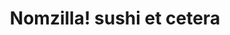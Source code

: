 ---
layout: place
title: "Nomzilla! sushi et cetera"
permalink: /tennessee/nashville/nomzilla-sushi-et-cetera.html
stateAbbr: TN
stateName: Tennessee
cityName: Nashville
seo:
  name: "Nomzilla! sushi et cetera"
  type: Restaurant
  links: https://www.nomzilla.com/
description: "Cozy, bright-green eatery serving design-your-own maki rolls plus classic rolls, noodles & tea. Nomzilla! sushi et cetera serves delicious sushi in Nashville, Tennessee. Try fresh Japanese dishes for a great dining experience. Available for takeout, delivery, lunch, and dinner."
place_id: ChIJG4AhtppmZIgRa3fWev10umw
photos:
  - name: >-
      places/ChIJG4AhtppmZIgRa3fWev10umw/photos/AeeoHcKIBKXi0-JSjsl50j3GXYf6c49-DLDMKKR1Dmd-YVM3OxOYF5WQjoJVFfJwIcgkBawaAq-tz1bHFN7RDrfgpeqiiYSjz8xoNPjInnKESzOydahGhqGY9n31WifUv9Oct9vo0ZFGdZIeIY-1uLTaDWHNx_vb-hRPbrlW48IxHZqSD4jVdrkiKInZHfplIpV2ROESTPOyXbUnk4D-GmIe2muROlSz0fzWGQ6nHhvHBlNAQC3fpSUEbfonEcgX7VRgrDe2IU_7Y9UtL_qX_nTBSvOkW2CJu77W-Ni9hzSKOhQoejlTYXXLb12JSj-USzsBna_hfw0E2O2QZYk7UxUOZ5Mbc0A_XrWZeSzvhzdrD6Kye0SA2ajeqG3qBi8A_586lBtebcAGNsSZhpGEIPbQzfTYTmkH1EYXU7A-gX6bOeDwZemz
    widthPx: 4032
    heightPx: 3024
    authorAttributions:
      - displayName: Joseph Morrison
        uri: https://maps.google.com/maps/contrib/103090443931426071823
        photoUri: >-
          https://lh3.googleusercontent.com/a-/ALV-UjW732QUiTafS-Qu3R_U044-bnbbUaRgkeZCuzggwwdPHObDytrl=s100-p-k-no-mo
    flagContentUri: >-
      https://www.google.com/local/imagery/report/?cb_client=maps_api_places.places_api&image_key=!1e10!2sCIHM0ogKEICAgICGgtbn1wE&hl=en-US
    googleMapsUri: >-
      https://www.google.com/maps/place//data=!3m4!1e2!3m2!1sCIHM0ogKEICAgICGgtbn1wE!2e10!4m2!3m1!1s0x8864669ab621801b:0x6cba74fd7ad6776b
  - name: >-
      places/ChIJG4AhtppmZIgRa3fWev10umw/photos/AeeoHcK2QNTy0IgniyMTQIyWnMk7xKrsjrKKU1Ord3airVAr_ieD1aBjsLv3XEdphDqAahHyip4hjQqcfzKkq34_BNr4oq2z4h83UnQbT_iYyEIqkXT7RX2UH7hprciKoRWUivHTcSDBY7T3auOLX753i1LogQ48cYLnPpl03tcfqWM5Fe3vIRtboJDdlYRZs4zh0mUFbirhsYF3J952V6NuYei0-G4jqFI0jqBQIH_wCu5aJSnyEq8hk0l-nd4kFRlRT6RGL7ODlNteEsyNKc9wwWKErXeixWdE9sTQu7sa8dUfWg
    widthPx: 1080
    heightPx: 608
    authorAttributions:
      - displayName: Nomzilla! sushi et cetera
        uri: https://maps.google.com/maps/contrib/105761777443502171475
        photoUri: >-
          https://lh3.googleusercontent.com/a-/ALV-UjUE5PjZ6iRWJ0WVUNfnOP-6KqFgmlQAJmBn-jhwC-vYT3WYuOk=s100-p-k-no-mo
    flagContentUri: >-
      https://www.google.com/local/imagery/report/?cb_client=maps_api_places.places_api&image_key=!1e10!2sAF1QipOf0uKc5BSdj9iFKc2qYdfSlzVk7CI5VmB1QNDL&hl=en-US
    googleMapsUri: >-
      https://www.google.com/maps/place//data=!3m4!1e2!3m2!1sAF1QipOf0uKc5BSdj9iFKc2qYdfSlzVk7CI5VmB1QNDL!2e10!4m2!3m1!1s0x8864669ab621801b:0x6cba74fd7ad6776b
  - name: >-
      places/ChIJG4AhtppmZIgRa3fWev10umw/photos/AeeoHcImaxKQ-Oxmq4RFBIxi6Wx1poj-D4FwpQRTlfO5qKAQROcWUThSpKVECLBtc3wTXJ2wYAXRtqXjYfoGzBmcRxpsVy3JIrVbINaoYrnRPmpM4jXd37ryunk7vv1FBi0HfOmDZC73fUKvh-ZB2LXB_GWwkgNl9WBBlWzIF9HdI3v_NZPONi2meIgh-BN8qF-8EEACTSlzsEuKrZCG122fcdbBmkeQ2OI04GKc_8MU-I6lttGnYjTGJRZUdSzfBWIAGckGz6GOBCMoTFg7GgZS-PBEKiMoXrWK2Lm5Dx6y0cRERaGQ0O2h_I0GwO0oQmD8OonC45E1PvVfB-2zPHRInCJmCtwxKWSPVbxCia2cn0jD0HvdlC2K4y4BYscJLZbLYVRpLYEgALidKATeJLsanFydCyykWPS8U5NrjbzI3vtGzHzG
    widthPx: 720
    heightPx: 720
    authorAttributions:
      - displayName: Bhaba Jyoti Nath
        uri: https://maps.google.com/maps/contrib/101036749749125374641
        photoUri: >-
          https://lh3.googleusercontent.com/a-/ALV-UjVoe6G1IqzjQegV7gzcz2QJ-IPuLsHYMw2O1diJqSIX8wrIW4I-=s100-p-k-no-mo
    flagContentUri: >-
      https://www.google.com/local/imagery/report/?cb_client=maps_api_places.places_api&image_key=!1e10!2sCIHM0ogKEICAgICHi5-NpgE&hl=en-US
    googleMapsUri: >-
      https://www.google.com/maps/place//data=!3m4!1e2!3m2!1sCIHM0ogKEICAgICHi5-NpgE!2e10!4m2!3m1!1s0x8864669ab621801b:0x6cba74fd7ad6776b
  - name: >-
      places/ChIJG4AhtppmZIgRa3fWev10umw/photos/AeeoHcIh-tEnA11gGj374maqVF_UG1WWNbV6LlRm16sgvHD2plvfzBUZRyq4KyPRoobFLvbvvzqfJVx3Sl5Lk4VSlLVtloVfCwKHdNYi01r4jF02xOWPWgidDfhTTe5Xr49sVjLyZn252xyqRdJQ__e9SARKcKXqCdizZOAEHeiXBKnWGjp2xHfA6RdgH1NR-oUkU5TwACRc-TCu6JdqCwfVF7Rjb8kKa8WuPYISBd9LASx3SsMRM9iEpw4WfR9UpEa7V6QEaDjY26Wil2KNpx5mIIj0KQSwJ06IgL9GWOOeJS83gt4OB2KXFGlWaxs2CAXzh7KKoB-21msl43IxVrzHUKbiRD2-IdJJo-HyxcuJxQvVrL75jGlGt-hE5ZO4DOl5KOdR0_kMqJWd4k2hU2PKD4F8VauouL9_d1c6mbF5HR-BFl1f
    widthPx: 2252
    heightPx: 4000
    authorAttributions:
      - displayName: Hey Photobooth
        uri: https://maps.google.com/maps/contrib/100199472470192368247
        photoUri: >-
          https://lh3.googleusercontent.com/a-/ALV-UjUB89oNC83KycFwV0kMjTswQnN8aQI-jqD38i3mgdeHB2QkBCY=s100-p-k-no-mo
    flagContentUri: >-
      https://www.google.com/local/imagery/report/?cb_client=maps_api_places.places_api&image_key=!1e10!2sCIHM0ogKEICAgIDx9sHy-gE&hl=en-US
    googleMapsUri: >-
      https://www.google.com/maps/place//data=!3m4!1e2!3m2!1sCIHM0ogKEICAgIDx9sHy-gE!2e10!4m2!3m1!1s0x8864669ab621801b:0x6cba74fd7ad6776b
  - name: >-
      places/ChIJG4AhtppmZIgRa3fWev10umw/photos/AeeoHcJaqJjvwz2jRf6v35vbpWVEsvNC50GfE-4t33Tux0LN02WSssdlDBVJ9H4hOtjC-OaKRSZvUU6_1JCB4wuScZhgL8MSYM0MoIx9ZaNdZBmWUxNIIHAMIe_jMc-gqhixtB3bWQIzPMDdKl-SOig4EWBcZtkzhbm1MKoI4JqDRWkccD6YDwk15ggIrnlJK-4erO9rvKVsRd3xFrQn0e228G4R-LzClNX662Segxv-9H0SAFYd59HfJ8c8q9htz0Jyof-DNv3OBG862C2QIeyoLeHm2Yf2iiSzr5CLu5ZF_w6T9wHcrk3Urfsftqlke_TJbokD3JpDWVZc-DuxY0RDL07SggPK4JNO5xZ3mDZRcM6lRsxyHtfwgixcotjbttFhDsmfTIPb6VhDZIbnMx60vfytZX3BmIAVDGvkIRFNg_w1YQ
    widthPx: 720
    heightPx: 432
    authorAttributions:
      - displayName: Bhaba Jyoti Nath
        uri: https://maps.google.com/maps/contrib/101036749749125374641
        photoUri: >-
          https://lh3.googleusercontent.com/a-/ALV-UjVoe6G1IqzjQegV7gzcz2QJ-IPuLsHYMw2O1diJqSIX8wrIW4I-=s100-p-k-no-mo
    flagContentUri: >-
      https://www.google.com/local/imagery/report/?cb_client=maps_api_places.places_api&image_key=!1e10!2sCIHM0ogKEICAgICHi5-NFg&hl=en-US
    googleMapsUri: >-
      https://www.google.com/maps/place//data=!3m4!1e2!3m2!1sCIHM0ogKEICAgICHi5-NFg!2e10!4m2!3m1!1s0x8864669ab621801b:0x6cba74fd7ad6776b
  - name: >-
      places/ChIJG4AhtppmZIgRa3fWev10umw/photos/AeeoHcIOi9pyekKfdwM0iAcQ8Dj8UB6_lGhGRG66xhFbpDjjPYTu2I0JQITBfQMzoDMQiFrXVJaeB14_l2VcWwb_kUmyB6KaJebevxw4L1tuJMQs8wRccYELZ--ntHXv8u16onSH4xkXw6xO-Lw0XGRx8Ueb50etScIrCYsv3F3gwzzh7XaqcMUEL89YT4M1XVfFQxUyQjlE3G2FpaGezUlE5J25L8lARdNkRzWHfJiXLdWX_POH2DrDU1KwWCTG43XHZ7w-UzHkbIHSJJPzR-9o6ph1X-0P6XQZsaIrTcnpcbaya9ZxszKOhqTfdSVsAtWwRxBcCkULWdi3QV1tiNrNJHXtgW8HLK9OgiUVjDBrNn-EGBMvAobyu5JKlxz2g27ygvxxfbZnz0CH0xRD4wYdOdbzs40dlJbORcM92RZ1rzGdcVg
    widthPx: 720
    heightPx: 540
    authorAttributions:
      - displayName: Bhaba Jyoti Nath
        uri: https://maps.google.com/maps/contrib/101036749749125374641
        photoUri: >-
          https://lh3.googleusercontent.com/a-/ALV-UjVoe6G1IqzjQegV7gzcz2QJ-IPuLsHYMw2O1diJqSIX8wrIW4I-=s100-p-k-no-mo
    flagContentUri: >-
      https://www.google.com/local/imagery/report/?cb_client=maps_api_places.places_api&image_key=!1e10!2sCIHM0ogKEICAgICHi5-NxgE&hl=en-US
    googleMapsUri: >-
      https://www.google.com/maps/place//data=!3m4!1e2!3m2!1sCIHM0ogKEICAgICHi5-NxgE!2e10!4m2!3m1!1s0x8864669ab621801b:0x6cba74fd7ad6776b
  - name: >-
      places/ChIJG4AhtppmZIgRa3fWev10umw/photos/AeeoHcJ2yd5jqEMOHjAJnewL3PwXppRxBjlju8iDupJDPgOnBwkaI-Inqg0hcrHSyxfwCbtP9YMmYyTlFlEEOcHXQeMDaPVyl98lXbgmNfBeR_kpvHrrbK6NjKwK986p0zXFhyfAmF8cL9wqqQTokoaCAvovFAfDRAY2Nm9BuFOW4f5f2vBg5wSmSPt_bVnAGf4OZZjlGazM8Y0jmJzCzvwuoB3T1y5I-SfQY271NPtf3YbEAKpJdcUI5dbRhXxZpNmudaNFSY5hMS3Tr-es_yBe2TfNgmVacyaKx7DpfqeeuCgb9cDUvKqq9gdV5SjZWmoDFoGR_Vyv8NAqc4ZbRrFZK-g7vvRYqmSPHvqY6Lg-AXVaMhLkio85OnR1X15gq7cammwVJthjZHkuAAbQeU6blH6eiOalq_2SerU8CqoaiRH8nw
    widthPx: 715
    heightPx: 536
    authorAttributions:
      - displayName: Bhaba Jyoti Nath
        uri: https://maps.google.com/maps/contrib/101036749749125374641
        photoUri: >-
          https://lh3.googleusercontent.com/a-/ALV-UjVoe6G1IqzjQegV7gzcz2QJ-IPuLsHYMw2O1diJqSIX8wrIW4I-=s100-p-k-no-mo
    flagContentUri: >-
      https://www.google.com/local/imagery/report/?cb_client=maps_api_places.places_api&image_key=!1e10!2sCIHM0ogKEICAgICHi5-NVg&hl=en-US
    googleMapsUri: >-
      https://www.google.com/maps/place//data=!3m4!1e2!3m2!1sCIHM0ogKEICAgICHi5-NVg!2e10!4m2!3m1!1s0x8864669ab621801b:0x6cba74fd7ad6776b
  - name: >-
      places/ChIJG4AhtppmZIgRa3fWev10umw/photos/AeeoHcLFC_gZwz_3m1GJgiL9wFSiaRE-4rZPZ54VVWci2k66ynz3Uhrqe1-tcTrmb--vuzQVtlbpLT5QvVtbP1ZhjwmK7NHbCAjcfjmGylCxlzffK2m56Q0px0Eq2L879RprDJOVdbx4-uWvmr_v4Vw3reP8N4VCee1dGi134Vi6C5OJIGWszR2975DdH8Zl7XlW44dDB-nmMkTr5UrP5O4aDLPVXkchucCG22ycBfn5epGB7wUk8VRvvyQgw0izM5PDmkBUF2YOBa7U3ootGcTdcuFu3vR8xgv4VG2qN3hwIYPH7_IKG8XGexsNMa7jK2NmZ8XPisqlMMAe-Vr1LP7i0-38NxAMPqSsKfEbIIltEqZTJkE_7kBtmtU12hRXw2Ak3VHnkVAcBLbq6POXgQJgDH8DyxJV_-VQpq20D0tv2Ies7W8
    widthPx: 715
    heightPx: 475
    authorAttributions:
      - displayName: Bhaba Jyoti Nath
        uri: https://maps.google.com/maps/contrib/101036749749125374641
        photoUri: >-
          https://lh3.googleusercontent.com/a-/ALV-UjVoe6G1IqzjQegV7gzcz2QJ-IPuLsHYMw2O1diJqSIX8wrIW4I-=s100-p-k-no-mo
    flagContentUri: >-
      https://www.google.com/local/imagery/report/?cb_client=maps_api_places.places_api&image_key=!1e10!2sCIHM0ogKEICAgICHi5-N9gE&hl=en-US
    googleMapsUri: >-
      https://www.google.com/maps/place//data=!3m4!1e2!3m2!1sCIHM0ogKEICAgICHi5-N9gE!2e10!4m2!3m1!1s0x8864669ab621801b:0x6cba74fd7ad6776b
  - name: >-
      places/ChIJG4AhtppmZIgRa3fWev10umw/photos/AeeoHcJGKwZ6HAmWSIS2i87CCrLUjGmATQEZFUk3lYp56alrj__VQJzzCLDtOIPvt13h8r0OAEVy8cDKsZICsLBcANeayP2VGLhb-cgC0K6b_8wwSGg3p6TG4yHezO2091vtTlwKEy56gJgPMXb_I25i58tJFt2qvA26NDd_bFiEIVKcY_PnLEdoq7L3_YeIVqpcAov3cqVoXiv5irEdVGA7FdyD-0fVTq6jzdZd9ssTPNeowVx-XWV2qFWOphwEfX1dXRk_Yd8BoqkEDFvD_J89oEPYXVo1jVnPUdVf0H5cHGPJi8sFKPb2Pi2N8qfmBrnXB7NBNztp1YFsf1LcoO3-FkxbF-w7t1h9I_BIZK1K_YUAr0HZ3keaASSypTYZwONMgCKBxOOJZAA9vQEamZuUOwkWI2q3OSkUfFO9qetjr2me6g
    widthPx: 3472
    heightPx: 3472
    authorAttributions:
      - displayName: Serena Smith
        uri: https://maps.google.com/maps/contrib/116515811580725342461
        photoUri: >-
          https://lh3.googleusercontent.com/a-/ALV-UjXkg54XAoFKYkLomx4M_hGmDGwd8ga5foR4ILZm-LkTkkpOhRs=s100-p-k-no-mo
    flagContentUri: >-
      https://www.google.com/local/imagery/report/?cb_client=maps_api_places.places_api&image_key=!1e10!2sCIHM0ogKEICAgIDhq_z5Bg&hl=en-US
    googleMapsUri: >-
      https://www.google.com/maps/place//data=!3m4!1e2!3m2!1sCIHM0ogKEICAgIDhq_z5Bg!2e10!4m2!3m1!1s0x8864669ab621801b:0x6cba74fd7ad6776b
  - name: >-
      places/ChIJG4AhtppmZIgRa3fWev10umw/photos/AeeoHcI4UpHUmHNeSYeJOE2EnqRt9HCpf07TVxg5_ad6u4oN5fSWyCVq--AGRAYSaY9PdFufeudI5vzJkLywS0_V81B1Gme5eOXiCeR2utzdcRn3AHjSzhi41tlk9m2nWIuyeQ3oj_4aKxiLbVNnKOSOx90AsyujwJ9zsAiPpXV60nVHj8aeBw37rhUTVWxY7sZqqSai0qW-8ARGdoYKR1QRl4Kyjzo1SH3saHMCecGvqUdjiin1accqYM0Q3vUlCGuyOGgojg5flVXJ1vr4nYPgBzDxhy8_7YJ9DB-bWvH_V7qmSVhoaXuPdqcycU8GTnltfwpGP6vaQ_JHR5lsosLccpmb6ODk06gEeFzl1_gr8PxHhlcGsqlHzvotYpMmVyqcjdoMr216b01a-yUnTqGeOimpO8kXyXzqRezSiSuI7ulTbBBp
    widthPx: 4080
    heightPx: 3072
    authorAttributions:
      - displayName: Trey Tollison
        uri: https://maps.google.com/maps/contrib/117896876097384766080
        photoUri: >-
          https://lh3.googleusercontent.com/a-/ALV-UjXScFnOD5eTxE-2v1yT3zzxxjfdD8qMVfRviWZvI889plCvRmB2=s100-p-k-no-mo
    flagContentUri: >-
      https://www.google.com/local/imagery/report/?cb_client=maps_api_places.places_api&image_key=!1e10!2sCIHM0ogKEICAgICLspD1sgE&hl=en-US
    googleMapsUri: >-
      https://www.google.com/maps/place//data=!3m4!1e2!3m2!1sCIHM0ogKEICAgICLspD1sgE!2e10!4m2!3m1!1s0x8864669ab621801b:0x6cba74fd7ad6776b
address: 1000 Gallatin Ave A, Nashville, TN 37206, USA
street: 1000 Gallatin Ave A
city: Nashville
state: TN
zip: '37206'
country: USA
neighborhood: Greenwood
latitude: '36.188493'
longitude: '-86.746575'
accessibility_options:
  wheelchairAccessibleParking: true
  wheelchairAccessibleEntrance: true
  wheelchairAccessibleRestroom: true
  wheelchairAccessibleSeating: true
business_status: OPERATIONAL
name: Nomzilla! sushi et cetera
google_maps_links:
  directionsUri: >-
    https://www.google.com/maps/dir//''/data=!4m7!4m6!1m1!4e2!1m2!1m1!1s0x8864669ab621801b:0x6cba74fd7ad6776b!3e0
  placeUri: https://maps.google.com/?cid=7834703133800822635
  writeAReviewUri: >-
    https://www.google.com/maps/place//data=!4m3!3m2!1s0x8864669ab621801b:0x6cba74fd7ad6776b!12e1
  reviewsUri: >-
    https://www.google.com/maps/place//data=!4m4!3m3!1s0x8864669ab621801b:0x6cba74fd7ad6776b!9m1!1b1
  photosUri: >-
    https://www.google.com/maps/place//data=!4m3!3m2!1s0x8864669ab621801b:0x6cba74fd7ad6776b!10e5
primary_type: Sushi Restaurant
opening_hours:
  regular: null
  current: null
secondary_opening_hours:
  regular:
    weekdayDescriptions: null
    type: null
  current:
    weekdayDescriptions: null
    type: null
phone: (615) 678-6884
price_level: PRICE_LEVEL_MODERATE
price_range: $20 &ndash; $30
rating: '4.3'
rating_count: 0
website: https://www.nomzilla.com/
reviews:
  - name: >-
      places/ChIJG4AhtppmZIgRa3fWev10umw/reviews/ChdDSUhNMG9nS0VJQ0FnTUNJOXZmUGpnRRAB
    relativePublishTimeDescription: a week ago
    rating: 4
    text:
      text: >-
        I enjoyed my experience at Nomzilla. Their menu is original and
        creative. We visited for lunch and they had music playing. I will say
        the decor made me a lil nervous as it could use an upgrade. For example,
        many of the booths had material peeling. Don’t let that turn you away-
        the food and service were a hit. We have dumpling and egg rolls. The
        filling could have packed a bit more flavor but the crunch on both was
        INSANE. Extra cool points because they have a chicken roll. My husband
        has a seafood allergy which keeps me from enjoying sushi as often as I
        like - problem solved. Food was banging and we’ll be back. Lobster roll
        for the win
      languageCode: en
    originalText:
      text: >-
        I enjoyed my experience at Nomzilla. Their menu is original and
        creative. We visited for lunch and they had music playing. I will say
        the decor made me a lil nervous as it could use an upgrade. For example,
        many of the booths had material peeling. Don’t let that turn you away-
        the food and service were a hit. We have dumpling and egg rolls. The
        filling could have packed a bit more flavor but the crunch on both was
        INSANE. Extra cool points because they have a chicken roll. My husband
        has a seafood allergy which keeps me from enjoying sushi as often as I
        like - problem solved. Food was banging and we’ll be back. Lobster roll
        for the win
      languageCode: en
    authorAttribution:
      displayName: Diona Gardner
      uri: https://www.google.com/maps/contrib/104136333839229481556/reviews
      photoUri: >-
        https://lh3.googleusercontent.com/a-/ALV-UjUs6Zcn18tAVYITCQeZwutzgJsPQ1amIJWxCSGvEOuFD0cnzCJ_pA=s128-c0x00000000-cc-rp-mo-ba5
    publishTime: '2025-04-01T21:41:25.290133Z'
    flagContentUri: >-
      https://www.google.com/local/review/rap/report?postId=ChdDSUhNMG9nS0VJQ0FnTUNJOXZmUGpnRRAB&d=17924085&t=1
    googleMapsUri: >-
      https://www.google.com/maps/reviews/data=!4m6!14m5!1m4!2m3!1sChdDSUhNMG9nS0VJQ0FnTUNJOXZmUGpnRRAB!2m1!1s0x8864669ab621801b:0x6cba74fd7ad6776b
  - name: >-
      places/ChIJG4AhtppmZIgRa3fWev10umw/reviews/ChdDSUhNMG9nS0VJQ0FnSURycUthMjFnRRAB
    relativePublishTimeDescription: 3 months ago
    rating: 5
    text:
      text: >-
        I've been to this place more than once since it reopened.

        They have been nothing but nice and helpful on the dishes. They are
        generous with their portions.

        I'd recommend you try their sushi rolls, fried rice, and ramen at least
        once.
      languageCode: en
    originalText:
      text: >-
        I've been to this place more than once since it reopened.

        They have been nothing but nice and helpful on the dishes. They are
        generous with their portions.

        I'd recommend you try their sushi rolls, fried rice, and ramen at least
        once.
      languageCode: en
    authorAttribution:
      displayName: Suan Tuang
      uri: https://www.google.com/maps/contrib/103155341729830640517/reviews
      photoUri: >-
        https://lh3.googleusercontent.com/a-/ALV-UjX7bSsBXi5kg65lq7XjpgbV4RYcfqx5m8NGSCpABk58PklSI80aqQ=s128-c0x00000000-cc-rp-mo-ba3
    publishTime: '2024-12-18T20:30:02.965491Z'
    flagContentUri: >-
      https://www.google.com/local/review/rap/report?postId=ChdDSUhNMG9nS0VJQ0FnSURycUthMjFnRRAB&d=17924085&t=1
    googleMapsUri: >-
      https://www.google.com/maps/reviews/data=!4m6!14m5!1m4!2m3!1sChdDSUhNMG9nS0VJQ0FnSURycUthMjFnRRAB!2m1!1s0x8864669ab621801b:0x6cba74fd7ad6776b
  - name: >-
      places/ChIJG4AhtppmZIgRa3fWev10umw/reviews/ChdDSUhNMG9nS0VJQ0FnSUNuellMdzRBRRAB
    relativePublishTimeDescription: 5 months ago
    rating: 5
    text:
      text: >-
        I’ve said it before and I’ll say it again. I absolutely love Nomzilla.
        Their revamped menu is amazing and they’ve even added back old
        favorites! The vegan ramen is so GOOD. It’s light and fresh, just like
        you’d expect from traditional ramen. They even offer gluten free noodles
        (which are just normal, friendly rice noodles)!!! Last night I had their
        fried rice which I literally could not stop eating. 😳 The staff is so
        nice and the place, overall is comfortable, cozy and clean. They use
        stainless steel chopsticks and sustainable to go boxes. Nomzilla has my
        heart. 💖🦖
      languageCode: en
    originalText:
      text: >-
        I’ve said it before and I’ll say it again. I absolutely love Nomzilla.
        Their revamped menu is amazing and they’ve even added back old
        favorites! The vegan ramen is so GOOD. It’s light and fresh, just like
        you’d expect from traditional ramen. They even offer gluten free noodles
        (which are just normal, friendly rice noodles)!!! Last night I had their
        fried rice which I literally could not stop eating. 😳 The staff is so
        nice and the place, overall is comfortable, cozy and clean. They use
        stainless steel chopsticks and sustainable to go boxes. Nomzilla has my
        heart. 💖🦖
      languageCode: en
    authorAttribution:
      displayName: Sunnie Williams
      uri: https://www.google.com/maps/contrib/112830670728214442544/reviews
      photoUri: >-
        https://lh3.googleusercontent.com/a-/ALV-UjVodnZZnxoWc9kDVOn6DQ3ZyZpDDFz4sXwM9KioisDYFBVMZu_t=s128-c0x00000000-cc-rp-mo-ba2
    publishTime: '2024-11-12T11:23:41.612346Z'
    flagContentUri: >-
      https://www.google.com/local/review/rap/report?postId=ChdDSUhNMG9nS0VJQ0FnSUNuellMdzRBRRAB&d=17924085&t=1
    googleMapsUri: >-
      https://www.google.com/maps/reviews/data=!4m6!14m5!1m4!2m3!1sChdDSUhNMG9nS0VJQ0FnSUNuellMdzRBRRAB!2m1!1s0x8864669ab621801b:0x6cba74fd7ad6776b
  - name: >-
      places/ChIJG4AhtppmZIgRa3fWev10umw/reviews/ChZDSUhNMG9nS0VJQ0FnSURYc182T1FREAE
    relativePublishTimeDescription: 5 months ago
    rating: 5
    text:
      text: >-
        I’ve been coming here for 2+ years and while the ownership has recently
        changed, it’s still amazing. The new owners are long time friends of the
        previous owner, and they’ve worked together in the past. All of the
        recipes have been passed along with the sale and many favorites are
        still available. Initially the new menu didn’t catch my eye, but they
        listened to the feedback of their customers and added and denoted gluten
        free, vegetarian, and vegan options on the menu. I ate here the first
        week under new ownership and had some hesitations, but it’s clear they
        were just getting things off the ground and 6 months later I can attest
        that it’s just as great as it was before. The new owner was so friendly
        and excited to hear our feedback and really cares about what customers
        have to say. That being said, my one request is to bring back Thet’s
        Noodles :) love this place!
      languageCode: en
    originalText:
      text: >-
        I’ve been coming here for 2+ years and while the ownership has recently
        changed, it’s still amazing. The new owners are long time friends of the
        previous owner, and they’ve worked together in the past. All of the
        recipes have been passed along with the sale and many favorites are
        still available. Initially the new menu didn’t catch my eye, but they
        listened to the feedback of their customers and added and denoted gluten
        free, vegetarian, and vegan options on the menu. I ate here the first
        week under new ownership and had some hesitations, but it’s clear they
        were just getting things off the ground and 6 months later I can attest
        that it’s just as great as it was before. The new owner was so friendly
        and excited to hear our feedback and really cares about what customers
        have to say. That being said, my one request is to bring back Thet’s
        Noodles :) love this place!
      languageCode: en
    authorAttribution:
      displayName: Colleen Borian
      uri: https://www.google.com/maps/contrib/116496440768798040616/reviews
      photoUri: >-
        https://lh3.googleusercontent.com/a-/ALV-UjUAvE2arwznnLn4eP5-g3Y30tjI-urjmAs_4H8fipMEVc06HsGUUA=s128-c0x00000000-cc-rp-mo
    publishTime: '2024-10-30T23:58:25.035815Z'
    flagContentUri: >-
      https://www.google.com/local/review/rap/report?postId=ChZDSUhNMG9nS0VJQ0FnSURYc182T1FREAE&d=17924085&t=1
    googleMapsUri: >-
      https://www.google.com/maps/reviews/data=!4m6!14m5!1m4!2m3!1sChZDSUhNMG9nS0VJQ0FnSURYc182T1FREAE!2m1!1s0x8864669ab621801b:0x6cba74fd7ad6776b
  - name: >-
      places/ChIJG4AhtppmZIgRa3fWev10umw/reviews/ChZDSUhNMG9nS0VJQ0FnSUNYZ05XelVREAE
    relativePublishTimeDescription: 6 months ago
    rating: 5
    text:
      text: >-
        Stopped here on a trip to Nashville. It was 8 PM and hard to find vegan
        options for my friends but we found Nomzilla and it was so delicious! I
        got the fried rice chicken katsu and it was 10/10. Friends got ramen and
        sushi. Would definitely recommend this place.
      languageCode: en
    originalText:
      text: >-
        Stopped here on a trip to Nashville. It was 8 PM and hard to find vegan
        options for my friends but we found Nomzilla and it was so delicious! I
        got the fried rice chicken katsu and it was 10/10. Friends got ramen and
        sushi. Would definitely recommend this place.
      languageCode: en
    authorAttribution:
      displayName: Grecia Chavez
      uri: https://www.google.com/maps/contrib/106616136095648843991/reviews
      photoUri: >-
        https://lh3.googleusercontent.com/a/ACg8ocJGUzctvvTfeNgX9ScmbCtuMGJ8_Yyk97bxt0ugOPXTxhtZUMk=s128-c0x00000000-cc-rp-mo-ba3
    publishTime: '2024-10-12T04:09:55.269714Z'
    flagContentUri: >-
      https://www.google.com/local/review/rap/report?postId=ChZDSUhNMG9nS0VJQ0FnSUNYZ05XelVREAE&d=17924085&t=1
    googleMapsUri: >-
      https://www.google.com/maps/reviews/data=!4m6!14m5!1m4!2m3!1sChZDSUhNMG9nS0VJQ0FnSUNYZ05XelVREAE!2m1!1s0x8864669ab621801b:0x6cba74fd7ad6776b
parking_options:
  freeParkingLot: true
  freeStreetParking: true
payment_options:
  acceptsCreditCards: true
  acceptsDebitCards: true
  acceptsCashOnly: false
  acceptsNfc: true
allow_dogs: null
curbside_pickup: null
delivery: true
dine_in: true
good_for_children: null
good_for_groups: true
good_for_sports: false
live_music: false
menu_for_children: true
outdoor_seating: false
reservable: true
restroom: true
serves_beer: true
serves_breakfast: false
serves_brunch: false
serves_cocktails: true
serves_coffee: false
serves_dinner: true
serves_dessert: true
serves_lunch: true
serves_vegetarian_food: true
serves_wine: true
takeout: true
update_category: essentials
summary: >-
  Cozy, bright-green eatery serving design-your-own maki rolls plus classic
  rolls, noodles & tea.

---